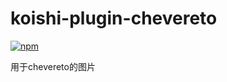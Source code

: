 # koishi-plugin-chevereto

[![npm](https://img.shields.io/npm/v/koishi-plugin-chevereto?style=flat-square)](https://www.npmjs.com/package/koishi-plugin-chevereto)

用于chevereto的图片
